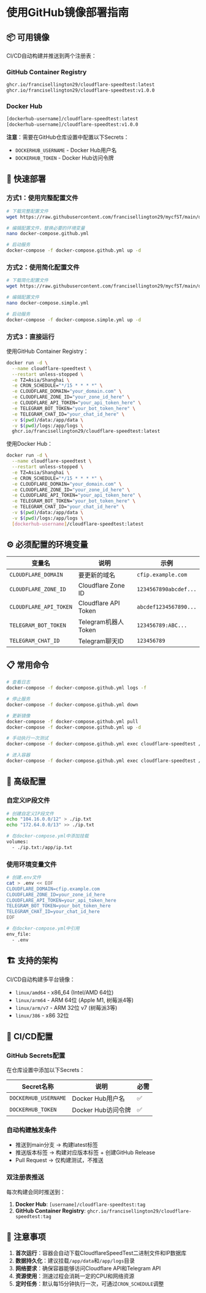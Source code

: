 # 使用GitHub镜像部署指南

## 📦 可用镜像

CI/CD自动构建并推送到两个注册表：

### GitHub Container Registry
```bash
ghcr.io/francisellington29/cloudflare-speedtest:latest
ghcr.io/francisellington29/cloudflare-speedtest:v1.0.0
```

### Docker Hub
```bash
[dockerhub-username]/cloudflare-speedtest:latest
[dockerhub-username]/cloudflare-speedtest:v1.0.0
```

**注意**：需要在GitHub仓库设置中配置以下Secrets：
- `DOCKERHUB_USERNAME` - Docker Hub用户名
- `DOCKERHUB_TOKEN` - Docker Hub访问令牌

## 🚀 快速部署

### 方式1：使用完整配置文件
```bash
# 下载完整配置文件
wget https://raw.githubusercontent.com/francisellington29/mycfST/main/docker-compose.github.yml

# 编辑配置文件，替换必要的环境变量
nano docker-compose.github.yml

# 启动服务
docker-compose -f docker-compose.github.yml up -d
```

### 方式2：使用简化配置文件
```bash
# 下载简化配置文件
wget https://raw.githubusercontent.com/francisellington29/mycfST/main/docker-compose.simple.yml

# 编辑配置文件
nano docker-compose.simple.yml

# 启动服务
docker-compose -f docker-compose.simple.yml up -d
```

### 方式3：直接运行

使用GitHub Container Registry：
```bash
docker run -d \
  --name cloudflare-speedtest \
  --restart unless-stopped \
  -e TZ=Asia/Shanghai \
  -e CRON_SCHEDULE="*/15 * * * *" \
  -e CLOUDFLARE_DOMAIN="your_domain.com" \
  -e CLOUDFLARE_ZONE_ID="your_zone_id_here" \
  -e CLOUDFLARE_API_TOKEN="your_api_token_here" \
  -e TELEGRAM_BOT_TOKEN="your_bot_token_here" \
  -e TELEGRAM_CHAT_ID="your_chat_id_here" \
  -v $(pwd)/data:/app/data \
  -v $(pwd)/logs:/app/logs \
  ghcr.io/francisellington29/cloudflare-speedtest:latest
```

使用Docker Hub：
```bash
docker run -d \
  --name cloudflare-speedtest \
  --restart unless-stopped \
  -e TZ=Asia/Shanghai \
  -e CRON_SCHEDULE="*/15 * * * *" \
  -e CLOUDFLARE_DOMAIN="your_domain.com" \
  -e CLOUDFLARE_ZONE_ID="your_zone_id_here" \
  -e CLOUDFLARE_API_TOKEN="your_api_token_here" \
  -e TELEGRAM_BOT_TOKEN="your_bot_token_here" \
  -e TELEGRAM_CHAT_ID="your_chat_id_here" \
  -v $(pwd)/data:/app/data \
  -v $(pwd)/logs:/app/logs \
  [dockerhub-username]/cloudflare-speedtest:latest
```

## ⚙️ 必须配置的环境变量

| 变量名 | 说明 | 示例 |
|--------|------|------|
| `CLOUDFLARE_DOMAIN` | 要更新的域名 | `cfip.example.com` |
| `CLOUDFLARE_ZONE_ID` | Cloudflare Zone ID | `1234567890abcdef...` |
| `CLOUDFLARE_API_TOKEN` | Cloudflare API Token | `abcdef1234567890...` |
| `TELEGRAM_BOT_TOKEN` | Telegram机器人Token | `123456789:ABC...` |
| `TELEGRAM_CHAT_ID` | Telegram聊天ID | `123456789` |

## 📋 常用命令

```bash
# 查看日志
docker-compose -f docker-compose.github.yml logs -f

# 停止服务
docker-compose -f docker-compose.github.yml down

# 更新镜像
docker-compose -f docker-compose.github.yml pull
docker-compose -f docker-compose.github.yml up -d

# 手动执行一次测试
docker-compose -f docker-compose.github.yml exec cloudflare-speedtest /app/start.sh

# 进入容器
docker-compose -f docker-compose.github.yml exec cloudflare-speedtest /bin/bash
```

## 🔧 高级配置

### 自定义IP段文件
```bash
# 创建自定义IP段文件
echo "104.16.0.0/12" > ./ip.txt
echo "172.64.0.0/13" >> ./ip.txt

# 在docker-compose.yml中添加挂载
volumes:
  - ./ip.txt:/app/ip.txt
```

### 使用环境变量文件
```bash
# 创建.env文件
cat > .env << EOF
CLOUDFLARE_DOMAIN=cfip.example.com
CLOUDFLARE_ZONE_ID=your_zone_id_here
CLOUDFLARE_API_TOKEN=your_api_token_here
TELEGRAM_BOT_TOKEN=your_bot_token_here
TELEGRAM_CHAT_ID=your_chat_id_here
EOF

# 在docker-compose.yml中引用
env_file:
  - .env
```

## 🏗️ 支持的架构

CI/CD自动构建多平台镜像：
- `linux/amd64` - x86_64 (Intel/AMD 64位)
- `linux/arm64` - ARM 64位 (Apple M1, 树莓派4等)
- `linux/arm/v7` - ARM 32位 v7 (树莓派3等)
- `linux/386` - x86 32位

## 🔧 CI/CD配置

### GitHub Secrets配置
在仓库设置中添加以下Secrets：

| Secret名称 | 说明 | 必需 |
|-----------|------|------|
| `DOCKERHUB_USERNAME` | Docker Hub用户名 | ✅ |
| `DOCKERHUB_TOKEN` | Docker Hub访问令牌 | ✅ |

### 自动构建触发条件
- 推送到main分支 → 构建latest标签
- 推送版本标签 → 构建对应版本标签 + 创建GitHub Release
- Pull Request → 仅构建测试，不推送

### 双注册表推送
每次构建会同时推送到：
1. **Docker Hub**: `[username]/cloudflare-speedtest:tag`
2. **GitHub Container Registry**: `ghcr.io/francisellington29/cloudflare-speedtest:tag`

## 📝 注意事项

1. **首次运行**：容器会自动下载CloudflareSpeedTest二进制文件和IP数据库
2. **数据持久化**：建议挂载`/app/data`和`/app/logs`目录
3. **网络要求**：确保容器能够访问Cloudflare API和Telegram API
4. **资源使用**：测速过程会消耗一定的CPU和网络资源
5. **定时任务**：默认每15分钟执行一次，可通过`CRON_SCHEDULE`调整
